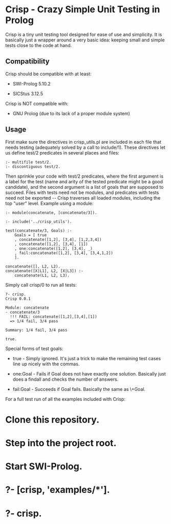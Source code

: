 # Crisp - Crazy Simple Unit Testing in Prolog

Crisp is a tiny unit testing tool designed for ease of use and simplicity. It is basically just a wrapper around a very basic idea: keeping small and simple tests close to the code at hand.

## Compatibility

Crisp should be compatible with at least:

 * SWI-Prolog 5.10.2

 * SICStus 3.12.5

Crisp is NOT compatible with:

 * GNU Prolog (due to its lack of a proper module system)


## Usage

First make sure the directives in crisp_utils.pl are included in each file that needs testing (adequately solved by a call to include/1). These directives let us define test/2 predicates in several places and files:

	:- multifile test/2.
	:- discontiguous test/2.

Then sprinkle your code with test/2 predicates, where the first argument is a label for the test (name and arity of the tested predicate might be a good candidate), and the second argument is a list of goals that are supposed to succeed. Files with tests need not be modules, and predicates with tests need not be exported -- Crisp traverses all loaded modules, including the top "user" level. Example using a module:

	:- module(concatenate, [concatenate/3]).

	:- include('../crisp_utils').

	test(concatenate/3, Goals) :-
		Goals = [ true
		, concatenate([1,2], [3,4], [1,2,3,4])
		, concatenate([1,2], [3,4], [1])
		, one:concatenate([1,2], [3,4], _)
		, fail:concatenate([1,2], [3,4], [3,4,1,2])
		].

	concatenate([], L2, L2).
	concatenate([X|L1], L2, [X|L3]) :-
	    concatenate(L1, L2, L3).

Simply call crisp/0 to run all tests:

	?- crisp.
	Crisp 0.0.1

	Module: concatenate
	- concatenate/3
	  !!! FAIL: concatenate([1,2],[3,4],[1])
	  => 1/4 fail, 3/4 pass

	Summary: 1/4 fail, 3/4 pass

	true.

Special forms of test goals:

 * true - Simply ignored. It's just a trick to make the remaining test cases line up nicely with the commas.

 * one:Goal - Fails if Goal does not have exactly one solution. Basically just does a findall and checks the number of answers.

 * fail:Goal - Succeeds if Goal fails. Basically the same as \\+Goal.

For a full test run of all the examples included with Crisp:

 # Clone this repository.

 # Step into the project root.

 # Start SWI-Prolog.

 # ?- [crisp, 'examples/*'].

 # ?- crisp.
